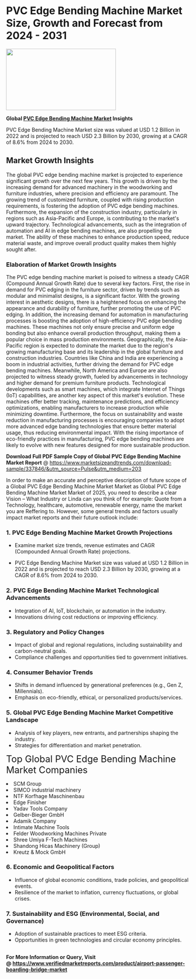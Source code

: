 <H1>PVC Edge Bending Machine Market Size, Growth and Forecast from 2024 - 2031</H1><img class="aligncenter size-medium wp-image-584254" src="https://thirdeyenews.in/wp-content/uploads/2024/09/Global-Market-Research-300x168.jpeg" alt="" width="300" height="168" /><p><strong>Global&nbsp;<a href="https://www.marketsizeandtrends.com/download-sample/337846/&amp;utm_source=Pulse&amp;utm_medium=203">PVC Edge Bending Machine Market</a> Insights</strong></p><p>PVC Edge Bending Machine Market size was valued at USD 1.2 Billion in 2022 and is projected to reach USD 2.3 Billion by 2030, growing at a CAGR of 8.6% from 2024 to 2030.</p><p><h2>Market Growth Insights</h2> The global PVC edge bending machine market is projected to experience significant growth over the next few years. This growth is driven by the increasing demand for advanced machinery in the woodworking and furniture industries, where precision and efficiency are paramount. The growing trend of customized furniture, coupled with rising production requirements, is fostering the adoption of PVC edge bending machines. Furthermore, the expansion of the construction industry, particularly in regions such as Asia-Pacific and Europe, is contributing to the market's upward trajectory. Technological advancements, such as the integration of automation and AI in edge bending machines, are also propelling the market. The ability of these machines to enhance production speed, reduce material waste, and improve overall product quality makes them highly sought after. <h3>Elaboration of Market Growth Insights</h3> The PVC edge bending machine market is poised to witness a steady CAGR (Compound Annual Growth Rate) due to several key factors. First, the rise in demand for PVC edging in the furniture sector, driven by trends such as modular and minimalist designs, is a significant factor. With the growing interest in aesthetic designs, there is a heightened focus on enhancing the appearance and durability of furniture, further promoting the use of PVC edging. In addition, the increasing demand for automation in manufacturing processes is boosting the adoption of high-efficiency PVC edge bending machines. These machines not only ensure precise and uniform edge bonding but also enhance overall production throughput, making them a popular choice in mass production environments. Geographically, the Asia-Pacific region is expected to dominate the market due to the region's growing manufacturing base and its leadership in the global furniture and construction industries. Countries like China and India are experiencing a boom in industrial activities, further driving the demand for PVC edge bending machines. Meanwhile, North America and Europe are also projected to witness steady growth, fueled by advancements in technology and higher demand for premium furniture products. Technological developments such as smart machines, which integrate Internet of Things (IoT) capabilities, are another key aspect of this market's evolution. These machines offer better tracking, maintenance predictions, and efficiency optimizations, enabling manufacturers to increase production while minimizing downtime. Furthermore, the focus on sustainability and waste reduction in manufacturing processes is encouraging companies to adopt more advanced edge banding technologies that ensure better material usage, thus reducing environmental impact. With the rising importance of eco-friendly practices in manufacturing, PVC edge bending machines are likely to evolve with new features designed for more sustainable production. </p><p><span class=""><strong>Download Full PDF Sample Copy of Global PVC Edge Bending Machine Market Report</strong> @ <a href="https://www.marketsizeandtrends.com/download-sample/337846/&amp;utm_source=Pulse&amp;utm_medium=203" target="_blank">https://www.marketsizeandtrends.com/download-sample/337846/&amp;utm_source=Pulse&amp;utm_medium=203</a></span></p><p>In order to make an accurate and perceptive description of future scope of a Global&nbsp;PVC Edge Bending Machine Market Market as Global&nbsp;PVC Edge Bending Machine Market Market of 2025, you need to describe a clear Vision &ndash; What Industry or Linda can you think of for example: Quote from a Technology, healthcare, automotive, renewable energy, name the market you are Reffering to. However, some general trends and factors usually impact market reports and their future outlook include:</p><h3>1.&nbsp;<strong>PVC Edge Bending Machine Market Growth Projections</strong></h3><ul><li>Examine market size trends, revenue estimates and CAGR (Compounded Annual Growth Rate) projections.</li><li><p>PVC Edge Bending Machine Market size was valued at USD 1.2 Billion in 2022 and is projected to reach USD 2.3 Billion by 2030, growing at a CAGR of 8.6% from 2024 to 2030.</p></li></ul><h3>2.&nbsp;<strong>PVC Edge Bending Machine Market Technological Advancements</strong></h3><ul><li>Integration of AI, IoT, blockchain, or automation in the industry.</li><li>Innovations driving cost reductions or improving efficiency.</li></ul><h3>3.&nbsp;<strong>Regulatory and Policy Changes</strong></h3><ul><li>Impact of global and regional regulations, including sustainability and carbon-neutral goals.</li><li>Compliance challenges and opportunities tied to government initiatives.</li></ul><h3>4.&nbsp;<strong>Consumer Behavior Trends</strong></h3><ul><li>Shifts in demand influenced by generational preferences (e.g., Gen Z, Millennials).</li><li>Emphasis on eco-friendly, ethical, or personalized products/services.</li></ul><h3>5.&nbsp;<strong>Global PVC Edge Bending Machine Market Competitive Landscape</strong></h3><ul><li>Analysis of key players, new entrants, and partnerships shaping the industry.</li><li>Strategies for differentiation and market penetration.</li></ul><p data-pm-slice="1 1 []"><span style="color: inherit; font-family: inherit; font-size: 25px;">Top Global PVC Edge Bending Machine Market Companies</span></p><div class="" data-test-id=""><p><li>SCM Group</li><li> SIMCO industrial machinery</li><li> NTF Korfhage Maschinenbau</li><li> Edge Finisher</li><li> Yadav Tools Company</li><li> Gelber-Bieger GmbH</li><li> Adamik Company</li><li> Intimate Machine Tools</li><li> Felder Woodworking Machines Private</li><li> Shree Umiya F-Tech Machines</li><li> Shandong Hicas Machinery (Group)</li><li> Kreutz & Mock GmbH</li></p></div><h3>6.&nbsp;<strong>Economic and Geopolitical Factors</strong></h3><ul><li>Influence of global economic conditions, trade policies, and geopolitical events.</li><li>Resilience of the market to inflation, currency fluctuations, or global crises.</li></ul><h3>7.&nbsp;<strong>Sustainability and ESG (Environmental, Social, and Governance)</strong></h3><ul><li>Adoption of sustainable practices to meet ESG criteria.</li><li>Opportunities in green technologies and circular economy principles.</li></ul><h2><strong style="font-size: 14px;">For More Information or Query, Visit @&nbsp;</strong><a style="background-color: #ffffff; font-size: 14px;" href="https://www.marketsizeandtrends.com/report/pvc-edge-bending-machine-market/" target="_blank">https://www.verifiedmarketreports.com/product/airport-passenger-boarding-bridge-market</a></h2>
